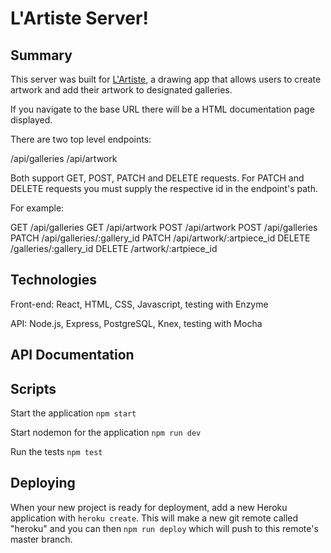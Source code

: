 # L'Artiste Server!

## Summary

This server was built for [L'Artiste](https://ashleys-artiste-client.now.sh/), a drawing app that allows users to create artwork and add their artwork to designated galleries.

If you navigate to the base URL there will be a HTML documentation page displayed.

There are two top level endpoints:

/api/galleries
/api/artwork


Both support GET, POST, PATCH and DELETE requests. For  PATCH and DELETE requests you must supply the respective id in the endpoint's path.

For example:

GET /api/galleries
GET /api/artwork
POST /api/artwork
POST /api/galleries
PATCH /api/galleries/:gallery_id
PATCH /api/artwork/:artpiece_id
DELETE /galleries/:gallery_id
DELETE /artwork/:artpiece_id

## Technologies
Front-end: React, HTML, CSS, Javascript, testing with Enzyme

API: Node.js, Express, PostgreSQL, Knex, testing with Mocha

## API Documentation

## Scripts

Start the application `npm start`

Start nodemon for the application `npm run dev`

Run the tests `npm test`

## Deploying

When your new project is ready for deployment, add a new Heroku application with `heroku create`. This will make a new git remote called "heroku" and you can then `npm run deploy` which will push to this remote's master branch.